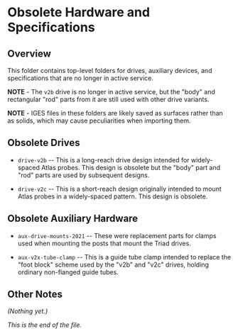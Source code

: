 # Obsolete Hardware and Specifications

## Overview

This folder contains top-level folders for drives, auxiliary devices, and
specifications that are no longer in active service.

**NOTE** - The `v2b` drive is no longer in active service, but the "body"
and rectangular "rod" parts from it are still used with other drive variants.

**NOTE** - IGES files in these folders are likely saved as surfaces rather
than as solids, which may cause peculiarities when importing them.

## Obsolete Drives

* `drive-v2b` --
This is a long-reach drive design intended for widely-spaced Atlas probes.
This design is obsolete but the "body" part and "rod" parts are used by
subsequent designs.

* `drive-v2c` --
This is a short-reach design originally intended to mount Atlas probes in a
widely-spaced pattern. This design is obsolete.


## Obsolete Auxiliary Hardware

* `aux-drive-mounts-2021` -- These were replacement parts for clamps used
when mounting the posts that mount the Triad drives.

* `aux-v2x-tube-clamp` -- This is a guide tube clamp intended to replace the
"foot block" scheme used by the "v2b" and "v2c" drives, holding ordinary
non-flanged guide tubes.


## Other Notes

_(Nothing yet.)_


_This is the end of the file._
